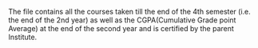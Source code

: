 The file contains all the courses taken till the end of the 4th semester (i.e. the end of the 2nd year) as well as the CGPA(Cumulative Grade point Average) at the end of the second year and is certified by the parent Institute.
